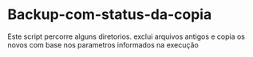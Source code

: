 # Backup-com-status-da-copia
Este script percorre alguns diretorios. exclui arquivos antigos e copia os novos com base nos parametros informados na execução
